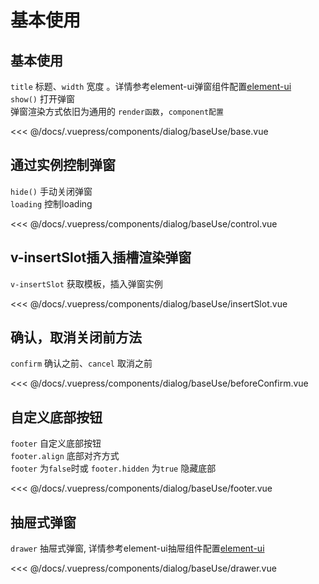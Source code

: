 # 基本使用

## 基本使用

`title` 标题、`width` 宽度 。详情参考element-ui弹窗组件配置[element-ui](https://element.eleme.cn/#/zh-CN/component/dialog)  </br>
`show()` 打开弹窗 </br>
弹窗渲染方式依旧为通用的 `render函数`，`component配置`</br>

<ClientOnly>
<common-code-format>
  <dialog-baseUse-base slot="source"></dialog-baseUse-base>
  
<<< @/docs/.vuepress/components/dialog/baseUse/base.vue
</common-code-format>
</ClientOnly>

## 通过实例控制弹窗

`hide()` 手动关闭弹窗 </br>
`loading` 控制loading

<ClientOnly>
<common-code-format>
  <dialog-baseUse-control slot="source"></dialog-baseUse-control>
  
<<< @/docs/.vuepress/components/dialog/baseUse/control.vue
</common-code-format>
</ClientOnly>

## v-insertSlot插入插槽渲染弹窗

`v-insertSlot` 获取模板，插入弹窗实例</br>

<ClientOnly>
<common-code-format>
  <dialog-baseUse-insertSlot slot="source"></dialog-baseUse-insertSlot>
  
<<< @/docs/.vuepress/components/dialog/baseUse/insertSlot.vue
</common-code-format>
</ClientOnly>


## 确认，取消关闭前方法

`confirm` 确认之前、`cancel` 取消之前</br>

<ClientOnly>
<common-code-format>
  <dialog-baseUse-beforeConfirm slot="source"></dialog-baseUse-beforeConfirm>
  
<<< @/docs/.vuepress/components/dialog/baseUse/beforeConfirm.vue
</common-code-format>
</ClientOnly>


## 自定义底部按钮

`footer` 自定义底部按钮</br>
`footer.align` 底部对齐方式</br>
`footer` 为`false`时或 `footer.hidden` 为`true` 隐藏底部

<ClientOnly>
<common-code-format>
  <dialog-baseUse-footer slot="source"></dialog-baseUse-footer>
  
<<< @/docs/.vuepress/components/dialog/baseUse/footer.vue
</common-code-format>
</ClientOnly>


## 抽屉式弹窗

`drawer` 抽屉式弹窗, 详情参考element-ui抽屉组件配置[element-ui](https://element.eleme.cn/#/zh-CN/component/drawer)

<ClientOnly>
<common-code-format>
  <dialog-baseUse-drawer slot="source"></dialog-baseUse-drawer>
  
<<< @/docs/.vuepress/components/dialog/baseUse/drawer.vue
</common-code-format>
</ClientOnly>